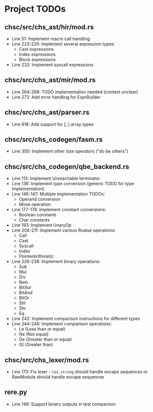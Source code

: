 # Project TODOs

## chsc/src/chs_ast/hir/mod.rs
- Line 51: Implement macro call handling
- Line 223-225: Implement several expression types:
  - Cast expressions
  - Index expressions
  - Block expressions
- Line 232: Implement syscall expressions

## chsc/src/chs_ast/mir/mod.rs
- Line 264-268: TODO implementation needed (context unclear)
- Line 272: Add error handling for ExprBuilder

## chsc/src/chs_ast/parser.rs
- Line 618: Add support for [<type>; <size>] array types

## chsc/src/chs_codegen/fasm.rs
- Line 350: Implement other size operators ("do be others")

## chsc/src/chs_codegen/qbe_backend.rs
- Line 113: Implement Unreachable terminator
- Line 136: Implement type conversion (generic TODO for type implementation)
- Line 146-147: Multiple implementation TODOs:
  - Operand conversion
  - Move operation
- Line 177-178: Implement constant conversions:
  - Boolean constants
  - Char constants
- Line 193: Implement UnaryOp
- Line 204-211: Implement various Rvalue operations:
  - Call
  - Cast
  - Syscall
  - Index
  - PointerArithmetic
- Line 226-238: Implement binary operations:
  - Sub
  - Mul
  - Div
  - Rem
  - BitXor
  - BitAnd
  - BitOr
  - Shl
  - Shr
  - Eq
- Line 242: Implement comparison instructions for different types
- Line 244-248: Implement comparison operations:
  - Le (Less than or equal)
  - Ne (Not equal)
  - Ge (Greater than or equal)
  - Gt (Greater than)

## chsc/src/chs_lexer/mod.rs
- Line 173: Fix lexer - `lex_string` should handle escape sequences or RawModule should handle escape sequences

## rere.py
- Line 146: Support binary outputs in test comparison